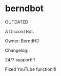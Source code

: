 # berndbot


OUTDATED


A Discord Bot.

Owner: BerndHD

Changelog:

24/7 support!!!

Fixed YouTube function!!!
